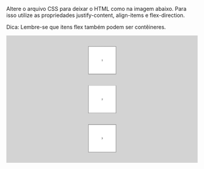 Altere o arquivo CSS para deixar o HTML como na imagem abaixo. Para isso utilize as propriedades justify-content, align-items e flex-direction.

Dica: Lembre-se que itens flex também podem ser contêineres.

![alt text](image.png)
